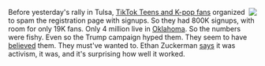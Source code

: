 <img src="http://scripting.com/images/2020/06/21/30rockcast.png" border="0" align="right">Before yesterday's rally in Tulsa, <a href="https://www.theverge.com/2020/6/21/21298169/kpop-fans-tiktok-tickets-trump-tulsa-rally-empty-seats">TikTok Teens and K-pop fans</a> organized to spam the registration page with signups. So they had 800K signups, with room for only 19K fans. Only 4 million live in <a href="https://en.wikipedia.org/wiki/Oklahoma">Oklahoma</a>. So the numbers were fishy. Even so the Trump campaign hyped them. They seem to have <a href="https://www.cnn.com/videos/politics/2020/06/20/trump-overflow-crowd-speech-phillip-sot-nr-vpx.cnn">believed</a> them. They must've wanted to. Ethan Zuckerman <a href="https://twitter.com/EthanZ/status/1274685979182485505">says</a> it was activism, it was, and it's surprising how well it worked. 
